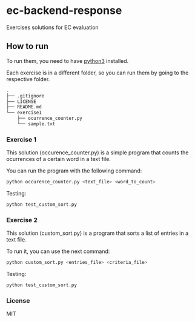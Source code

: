 # ec-backend-response

Exercises solutions for EC evaluation

## How to run

To run them, you need to have [python3](https://www.python.org/) installed.

Each exercise is in a different folder, so you can run them by going to the respective folder.

```bash
.
├── .gitignore
├── LICENSE
├── README.md
└── exercise1
    ├── ocurrence_counter.py
    └── sample.txt
```

### Exercise 1

This solution (occurence_counter.py) is a simple program that counts the ocurrences of a certain word in a text file.

You can run the program with the following command:

```bash
python occurence_counter.py <text_file> <word_to_count>
```

Testing:

```bash
python test_custom_sort.py
```

### Exercise 2

This solution (custom_sort.py) is a program that sorts a list of entries in a text file.

To run it, you can use the next command:

```bash
python custom_sort.py <entries_file> <criteria_file>
```

Testing:

```bash
python test_custom_sort.py
```

### License

MIT

